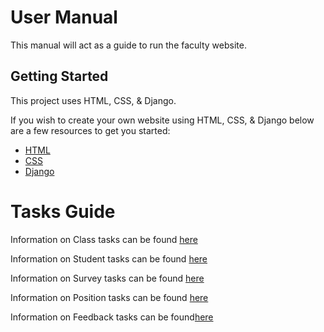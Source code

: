 # User Manual
This manual will act as a guide to run the faculty website.

## Getting Started

This project uses HTML, CSS, & Django.

If you wish to create your own website using HTML, CSS, & Django below are a few resources to get you started:
- [HTML](https://html.com/)
- [CSS](https://www.tutorialspoint.com/css/)
- [Django](https://www.djangoproject.com/)

# Tasks Guide
Information on Class tasks can be found [here](https://github.com/Tebbee/In-Class-Behavior-Analyzer-FrontEnd/blob/master/User%20Manual/Class%20Tasks.md)

Information on Student tasks can be found [here](https://github.com/Tebbee/In-Class-Behavior-Analyzer-FrontEnd/blob/master/User%20Manual/Student%20Tasks.md)

Information on Survey tasks can be found [here](https://github.com/Tebbee/In-Class-Behavior-Analyzer-FrontEnd/blob/master/User%20Manual/Survey%20Tasks.md)

Information on Position tasks can be found [here](https://github.com/Tebbee/In-Class-Behavior-Analyzer-FrontEnd/blob/master/User%20Manual/Position%20Tasks.md)

Information on Feedback tasks can be found[here](https://github.com/Tebbee/In-Class-Behavior-Analyzer-FrontEnd/blob/master/User%20Manual/Feedback%20Tasks.md)
